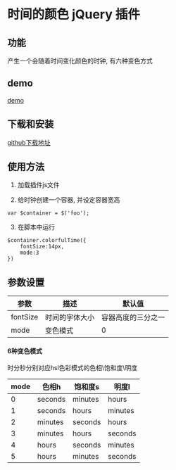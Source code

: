 # 时间的颜色 jQuery 插件 
## 功能
产生一个会随着时间变化颜色的时钟, 有六种变色方式
## demo
[demo]()
## 下载和安装
[github下载地址](https://github.com/holynova/colorful_time_plug_in)
## 使用方法
1. 加载插件js文件

2. 给时钟创建一个容器, 并设定容器宽高
```
var $container = $('foo');

```
3. 在脚本中运行
```
$container.colorfulTime({
    fontSize:14px,
    mode:3
})
```
## 参数设置
|参数|描述|默认值|
|-----|-----|-----|
|fontSize|时间的字体大小|容器高度的三分之一|
|mode|变色模式|0|

#### 6种变色模式

时分秒分别对应hsl色彩模式的色相\饱和度\明度

|mode|色相h|饱和度s|明度l|
|-----|-----|-----|-----|
|0|seconds|minutes|hours|
|1|seconds|hours|minutes|
|2|minutes|seconds|hours|
|3|minutes|hours|seconds|
|4|hours|seconds|minutes|
|5|hours|minutes|seconds|

